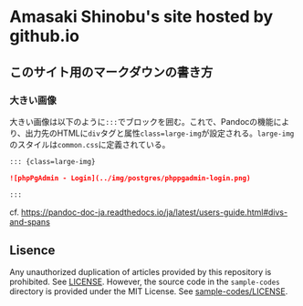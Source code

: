 # Amasaki Shinobu's site hosted by github.io

## このサイト用のマークダウンの書き方

### 大きい画像

大きい画像は以下のように`:::`でブロックを囲む。これで、Pandocの機能により、出力先のHTMLに`div`タグと属性`class=large-img`が設定される。`large-img`のスタイルは`common.css`に定義されている。

```markdown
::: {class=large-img}

![phpPgAdmin - Login](../img/postgres/phppgadmin-login.png)

:::
```

cf. https://pandoc-doc-ja.readthedocs.io/ja/latest/users-guide.html#divs-and-spans

## Lisence

Any unauthorized duplication of articles provided by this repository is prohibited. See [LICENSE](LICENSE).
However, the source code in the `sample-codes` directory is provided under the MIT License. See [sample-codes/LICENSE](sample-codes/LICENSE).
